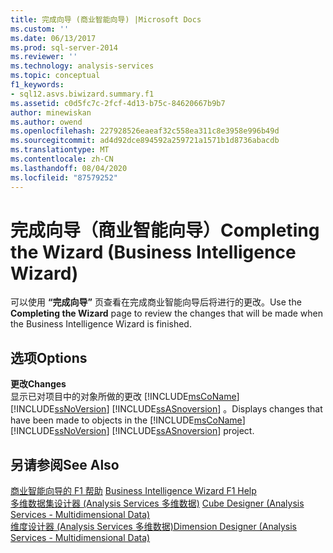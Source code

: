 ```yaml
---
title: 完成向导 (商业智能向导) |Microsoft Docs
ms.custom: ''
ms.date: 06/13/2017
ms.prod: sql-server-2014
ms.reviewer: ''
ms.technology: analysis-services
ms.topic: conceptual
f1_keywords:
- sql12.asvs.biwizard.summary.f1
ms.assetid: c0d5fc7c-2fcf-4d13-b75c-84620667b9b7
author: minewiskan
ms.author: owend
ms.openlocfilehash: 227928526eaeaf32c558ea311c8e3958e996b49d
ms.sourcegitcommit: ad4d92dce894592a259721a1571b1d8736abacdb
ms.translationtype: MT
ms.contentlocale: zh-CN
ms.lasthandoff: 08/04/2020
ms.locfileid: "87579252"
---
```

# <a name="completing-the-wizard-business-intelligence-wizard"></a><span data-ttu-id="d070a-102">完成向导（商业智能向导）</span><span class="sxs-lookup"><span data-stu-id="d070a-102">Completing the Wizard (Business Intelligence Wizard)</span></span>
  <span data-ttu-id="d070a-103">可以使用 **“完成向导”** 页查看在完成商业智能向导后将进行的更改。</span><span class="sxs-lookup"><span data-stu-id="d070a-103">Use the **Completing the Wizard** page to review the changes that will be made when the Business Intelligence Wizard is finished.</span></span>  
  
## <a name="options"></a><span data-ttu-id="d070a-104">选项</span><span class="sxs-lookup"><span data-stu-id="d070a-104">Options</span></span>  
 <span data-ttu-id="d070a-105">**更改**</span><span class="sxs-lookup"><span data-stu-id="d070a-105">**Changes**</span></span>  
 <span data-ttu-id="d070a-106">显示已对项目中的对象所做的更改 [!INCLUDE[msCoName](../includes/msconame-md.md)] [!INCLUDE[ssNoVersion](../includes/ssnoversion-md.md)] [!INCLUDE[ssASnoversion](../includes/ssasnoversion-md.md)] 。</span><span class="sxs-lookup"><span data-stu-id="d070a-106">Displays changes that have been made to objects in the [!INCLUDE[msCoName](../includes/msconame-md.md)] [!INCLUDE[ssNoVersion](../includes/ssnoversion-md.md)] [!INCLUDE[ssASnoversion](../includes/ssasnoversion-md.md)] project.</span></span>  
  
## <a name="see-also"></a><span data-ttu-id="d070a-107">另请参阅</span><span class="sxs-lookup"><span data-stu-id="d070a-107">See Also</span></span>  
 <span data-ttu-id="d070a-108">[商业智能向导的 F1 帮助](business-intelligence-wizard-f1-help.md) </span><span class="sxs-lookup"><span data-stu-id="d070a-108">[Business Intelligence Wizard F1 Help](business-intelligence-wizard-f1-help.md) </span></span>  
 <span data-ttu-id="d070a-109">[多维数据集设计器 &#40;Analysis Services 多维数据&#41;](cube-designer-analysis-services-multidimensional-data.md) </span><span class="sxs-lookup"><span data-stu-id="d070a-109">[Cube Designer &#40;Analysis Services - Multidimensional Data&#41;](cube-designer-analysis-services-multidimensional-data.md) </span></span>  
 [<span data-ttu-id="d070a-110">维度设计器 &#40;Analysis Services 多维数据&#41;</span><span class="sxs-lookup"><span data-stu-id="d070a-110">Dimension Designer &#40;Analysis Services - Multidimensional Data&#41;</span></span>](dimension-designer-analysis-services-multidimensional-data.md)  
  
  
